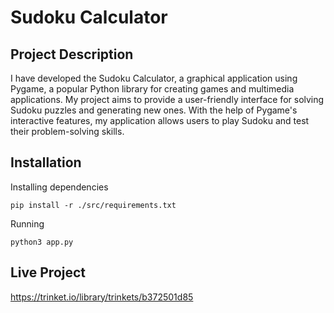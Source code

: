 # Sudoku Calculator

## **Project Description**

I have developed the Sudoku Calculator, a graphical application using Pygame, a popular Python library for creating games and multimedia applications. My project aims to provide a user-friendly interface for solving Sudoku puzzles and generating new ones. With the help of Pygame's interactive features, my application allows users to play Sudoku and test their problem-solving skills.

## **Installation**

Installing dependencies

```pip install -r ./src/requirements.txt```

Running

```python3 app.py```

## **Live Project**

https://trinket.io/library/trinkets/b372501d85

